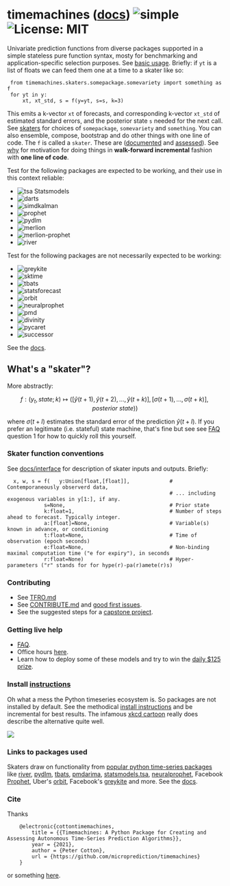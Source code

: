 # timemachines ([docs](https://microprediction.github.io/timemachines/)) ![simple](https://github.com/microprediction/timemachines/workflows/tests/badge.svg) ![License: MIT](https://img.shields.io/badge/License-MIT-yellow.svg)

Univariate prediction functions from diverse packages supported in a simple stateless pure function syntax, mosty for benchmarking and application-specific selection purposes. See [basic usage](https://github.com/microprediction/timemachines/blob/main/examples/basic_usage/run_skater.py). Briefly: if `yt` is a list of floats we can feed them one at a time to a skater like so:

     from timemachines.skaters.somepackage.somevariety import something as f
     for yt in y:
         xt, xt_std, s = f(y=yt, s=s, k=3)
         
This emits a k-vector `xt` of forecasts, and corresponding k-vector `xt_std` of estimated standard errors, and the posterior state `s` needed for the next call. See [skaters](https://microprediction.github.io/timemachines/skaters) for choices of `somepackage`, `somevariety` and `something`. You can also ensemble, compose, bootstrap and do other things with one line of code. The `f` is called a `skater`. These are ([documented](https://microprediction.github.io/timemachines/) and [assessed](https://microprediction.github.io/timeseries-elo-ratings/html_leaderboards/overall.html)).  See [why](https://microprediction.github.io/timemachines/why) for motivation for doing things in **walk-forward incremental** fashion with **one line of code**. 

Test for the following packages are expected to be working, and their use in this context reliable: 
- ![tsa](https://github.com/microprediction/timemachines/workflows/test-tsa/badge.svg)    Statsmodels 
- ![darts](https://github.com/microprediction/timemachines/workflows/test-darts/badge.svg)
- ![simdkalman](https://github.com/microprediction/timemachines/workflows/test-simdkalman/badge.svg)
- ![prophet](https://github.com/microprediction/timemachines/workflows/test-prophet/badge.svg)
- ![pydlm](https://github.com/microprediction/timemachines/workflows/test-pydlm/badge.svg)
- ![merlion](https://github.com/microprediction/timemachines/workflows/test-merlion/badge.svg)
- ![merlion-prophet](https://github.com/microprediction/timemachines/workflows/test-merlion-prophet/badge.svg)
- ![river](https://github.com/microprediction/timemachines/workflows/test-river/badge.svg)

Test for the following packages are not necessarily expected to be working:
- ![greykite](https://github.com/microprediction/timemachines/workflows/test-greykite/badge.svg) 
- ![sktime](https://github.com/microprediction/timemachines/workflows/test-sktime/badge.svg)
- ![tbats](https://github.com/microprediction/timemachines/workflows/test-tbats/badge.svg)
- ![statsforecast](https://github.com/microprediction/timemachines/workflows/test-statsforecast/badge.svg)
- ![orbit](https://github.com/microprediction/timemachines/workflows/test-orbit/badge.svg)
- ![neuralprophet](https://github.com/microprediction/timemachines/workflows/test-neuralprophet/badge.svg)
- ![pmd](https://github.com/microprediction/timemachines/workflows/test-pmd/badge.svg)
- ![divinity](https://github.com/microprediction/timemachines/workflows/test-divinity/badge.svg)
- ![pycaret](https://github.com/microprediction/timemachines/workflows/test-pycaret-time_series/badge.svg)
- ![successor](https://github.com/microprediction/timemachines/workflows/test-successor/badge.svg)

See the [docs](https://microprediction.github.io/timemachines/). 

## What's a "skater"?
More abstractly:

$$
    f : (y_t, state; k) \mapsto ( [\hat{y}(t+1),\hat{y}(t+2),\dots,\hat{y}(t+k) ], [\sigma(t+1),\dots,\sigma(t+k)], posterior\ state))
$$

where $\sigma(t+l)$ estimates the standard error of the prediction $\hat{y}(t+l)$. If you prefer an legitimate (i.e. stateful) state machine, that's fine but see see [FAQ](https://github.com/microprediction/timemachines/blob/main/FAQ.md) question 1 for how to quickly roll this yourself. 

### Skater function conventions

See [docs/interface](https://microprediction.github.io/timemachines/interface) for description of skater inputs and outputs. Briefly:

      x, w, s = f(   y:Union[float,[float]],             # Contemporaneously observerd data, 
                                                         # ... including exogenous variables in y[1:], if any. 
                s=None,                                  # Prior state
                k:float=1,                               # Number of steps ahead to forecast. Typically integer. 
                a:[float]=None,                          # Variable(s) known in advance, or conditioning
                t:float=None,                            # Time of observation (epoch seconds)
                e:float=None,                            # Non-binding maximal computation time ("e for expiry"), in seconds
                r:float=None)                            # Hyper-parameters ("r" stands for for hype(r)-pa(r)amete(r)s) 

### Contributing
    
- See [TFRO.md](https://github.com/microprediction/monteprediction/blob/main/TFRO.md) 
- See [CONTRIBUTE.md](https://github.com/microprediction/timemachines/blob/main/CONTRIBUTE.md) and [good first issues](https://github.com/microprediction/timemachines/issues?q=is%3Aissue+is%3Aopen+label%3A%22good+first+issue%22). 
- See the suggested steps for a [capstone project](https://microprediction.github.io/timemachines/capstone.html). 

### Getting live help

- [FAQ](https://github.com/microprediction/timemachines/blob/main/FAQ.md).
- Office hours [here](https://github.com/microprediction/meet). 
- Learn how to deploy some of these models and try to win the [daily $125 prize](https://www.microprediction.com/competitions/daily).

### Install [instructions](https://github.com/microprediction/timemachines/blob/main/INSTALL.md)

Oh what a mess the Python timeseries ecosystem is. So packages are not installed by default. See the methodical [install instructions](https://github.com/microprediction/timemachines/blob/main/INSTALL.md) and be incremental for best results. The infamous [xkcd cartoon](https://xkcd.com/1987/) really does describe the alternative quite well. 


![](https://i.imgur.com/elu5muO.png)

### Links to packages used

Skaters draw on functionality from [popular python time-series packages](https://www.microprediction.com/blog/popular-timeseries-packages) like [river](https://github.com/online-ml/river), [pydlm](https://github.com/wwrechard/pydlm), [tbats](https://github.com/intive-DataScience/tbats), [pmdarima](http://alkaline-ml.com/pmdarima/), [statsmodels.tsa](https://www.statsmodels.org/stable/tsa.html), [neuralprophet](https://neuralprophet.com/), Facebook [Prophet](https://facebook.github.io/prophet/), 
   Uber's [orbit](https://eng.uber.com/orbit/), Facebook's [greykite](https://engineering.linkedin.com/blog/2021/greykite--a-flexible--intuitive--and-fast-forecasting-library) and more. See the [docs](https://microprediction.github.io/timemachines/).
    
### Cite 

Thanks

        @electronic{cottontimemachines,
            title = {{Timemachines: A Python Package for Creating and Assessing Autonomous Time-Series Prediction Algorithms}},
            year = {2021},
            author = {Peter Cotton},
            url = {https://github.com/microprediction/timemachines}
        }

or something [here](https://github.com/microprediction/microprediction/blob/master/CITE.md). 

